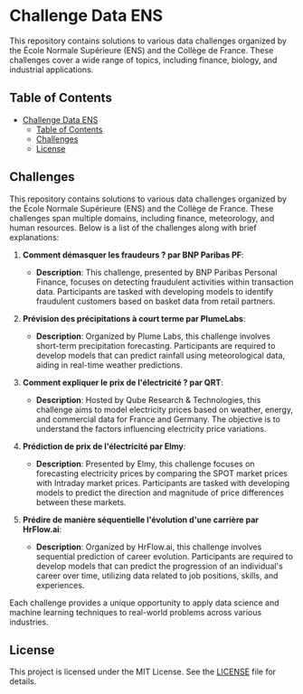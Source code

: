 # Challenge Data ENS

This repository contains solutions to various data challenges organized by the École Normale Supérieure (ENS) and the Collège de France. These challenges cover a wide range of topics, including finance, biology, and industrial applications.

## Table of Contents

- [Challenge Data ENS](#challenge-data-ens)
  - [Table of Contents](#table-of-contents)
  - [Challenges](#challenges)
  - [License](#license)

## Challenges

This repository contains solutions to various data challenges organized by the École Normale Supérieure (ENS) and the Collège de France. These challenges span multiple domains, including finance, meteorology, and human resources. Below is a list of the challenges along with brief explanations:

1. **Comment démasquer les fraudeurs ? par BNP Paribas PF**:
   - **Description**: This challenge, presented by BNP Paribas Personal Finance, focuses on detecting fraudulent activities within transaction data. Participants are tasked with developing models to identify fraudulent customers based on basket data from retail partners. 

2. **Prévision des précipitations à court terme par PlumeLabs**:
   - **Description**: Organized by Plume Labs, this challenge involves short-term precipitation forecasting. Participants are required to develop models that can predict rainfall using meteorological data, aiding in real-time weather predictions. 

3. **Comment expliquer le prix de l'électricité ? par QRT**:
   - **Description**: Hosted by Qube Research & Technologies, this challenge aims to model electricity prices based on weather, energy, and commercial data for France and Germany. The objective is to understand the factors influencing electricity price variations. 

4. **Prédiction de prix de l'électricité par Elmy**:
   - **Description**: Presented by Elmy, this challenge focuses on forecasting electricity prices by comparing the SPOT market prices with Intraday market prices. Participants are tasked with developing models to predict the direction and magnitude of price differences between these markets. 

5. **Prédire de manière séquentielle l'évolution d'une carrière par HrFlow.ai**:
   - **Description**: Organized by HrFlow.ai, this challenge involves sequential prediction of career evolution. Participants are required to develop models that can predict the progression of an individual's career over time, utilizing data related to job positions, skills, and experiences. 

Each challenge provides a unique opportunity to apply data science and machine learning techniques to real-world problems across various industries. 

## License

This project is licensed under the MIT License. See the [LICENSE](LICENSE) file for details. 

